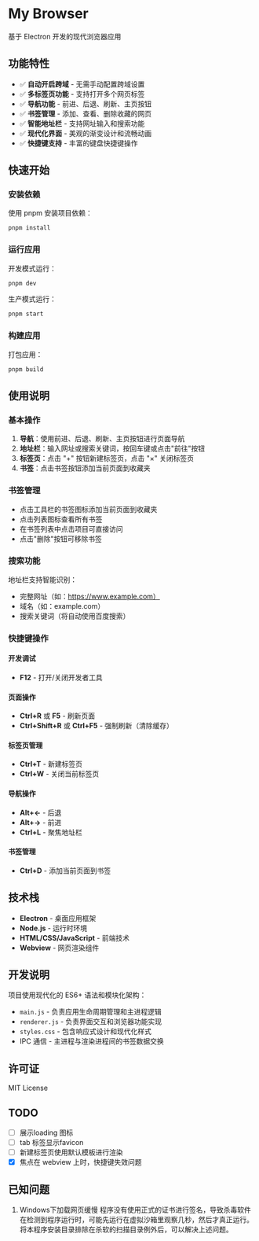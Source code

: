 # My Browser

基于 Electron 开发的现代浏览器应用

## 功能特性

- ✅ **自动开启跨域** - 无需手动配置跨域设置
- ✅ **多标签页功能** - 支持打开多个网页标签
- ✅ **导航功能** - 前进、后退、刷新、主页按钮
- ✅ **书签管理** - 添加、查看、删除收藏的网页
- ✅ **智能地址栏** - 支持网址输入和搜索功能
- ✅ **现代化界面** - 美观的渐变设计和流畅动画
- ✅ **快捷键支持** - 丰富的键盘快捷键操作

## 快速开始

### 安装依赖

使用 pnpm 安装项目依赖：

```bash
pnpm install
```

### 运行应用

开发模式运行：

```bash
pnpm dev
```

生产模式运行：

```bash
pnpm start
```

### 构建应用

打包应用：

```bash
pnpm build
```

## 使用说明

### 基本操作

1. **导航**：使用前进、后退、刷新、主页按钮进行页面导航
2. **地址栏**：输入网址或搜索关键词，按回车键或点击"前往"按钮
3. **标签页**：点击 "+" 按钮新建标签页，点击 "×" 关闭标签页
4. **书签**：点击书签按钮添加当前页面到收藏夹

### 书签管理

- 点击工具栏的书签图标添加当前页面到收藏夹
- 点击列表图标查看所有书签
- 在书签列表中点击项目可直接访问
- 点击"删除"按钮可移除书签

### 搜索功能

地址栏支持智能识别：
- 完整网址（如：https://www.example.com）
- 域名（如：example.com）
- 搜索关键词（将自动使用百度搜索）

### 快捷键操作

#### 开发调试
- **F12** - 打开/关闭开发者工具

#### 页面操作
- **Ctrl+R** 或 **F5** - 刷新页面
- **Ctrl+Shift+R** 或 **Ctrl+F5** - 强制刷新（清除缓存）

#### 标签页管理
- **Ctrl+T** - 新建标签页
- **Ctrl+W** - 关闭当前标签页

#### 导航操作
- **Alt+←** - 后退
- **Alt+→** - 前进
- **Ctrl+L** - 聚焦地址栏

#### 书签管理
- **Ctrl+D** - 添加当前页面到书签

## 技术栈

- **Electron** - 桌面应用框架
- **Node.js** - 运行时环境
- **HTML/CSS/JavaScript** - 前端技术
- **Webview** - 网页渲染组件

## 开发说明

项目使用现代化的 ES6+ 语法和模块化架构：

- `main.js` - 负责应用生命周期管理和主进程逻辑
- `renderer.js` - 负责界面交互和浏览器功能实现
- `styles.css` - 包含响应式设计和现代化样式
- IPC 通信 - 主进程与渲染进程间的书签数据交换

## 许可证

MIT License 

## TODO

- [ ] 展示loading 图标  
- [ ] tab 标签显示favicon  
- [ ] 新建标签页使用默认模板进行渲染  
- [x] 焦点在 webview 上时，快捷键失效问题  

## 已知问题
1. Windows下加载网页缓慢
程序没有使用正式的证书进行签名，导致杀毒软件在检测到程序运行时，可能先运行在虚拟沙箱里观察几秒，然后才真正运行。将本程序安装目录排除在杀软的扫描目录例外后，可以解决上述问题。